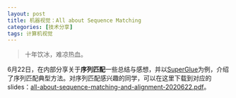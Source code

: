 ```yaml
---
layout: post
title: 机器视觉：All about Sequence Matching
categories: [技术分享]
tags: 计算机视觉
---
```


> 十年饮冰，难凉热血。

6月22日，在内部分享关于**序列匹配**一些总结与感想，并以[SuperGlue](https://github.com/magicleap/SuperGluePretrainedNetwork)为例，介绍了序列匹配典型方法。对序列匹配感兴趣的同学，可以在这里下载到对应的slides：[all-about-sequence-matching-and-alignment-2020622.pdf](https://github.com/willard-yuan/slides/blob/master/cv/all-about-sequence-matching-and-alignment-2020622.pdf)。
